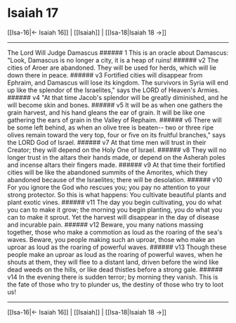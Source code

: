 # Isaiah 17

[[Isa-16|← Isaiah 16]] | [[Isaiah]] | [[Isa-18|Isaiah 18 →]]
***

The Lord Will Judge Damascus ###### 1 This is an oracle about Damascus: "Look, Damascus is no longer a city, it is a heap of ruins! ###### v2 The cities of Aroer are abandoned. They will be used for herds, which will lie down there in peace. ###### v3 Fortified cities will disappear from Ephraim, and Damascus will lose its kingdom. The survivors in Syria will end up like the splendor of the Israelites," says the LORD of Heaven's Armies. ###### v4 "At that time Jacob's splendor will be greatly diminished, and he will become skin and bones. ###### v5 It will be as when one gathers the grain harvest, and his hand gleans the ear of grain. It will be like one gathering the ears of grain in the Valley of Rephaim. ###### v6 There will be some left behind, as when an olive tree is beaten-- two or three ripe olives remain toward the very top, four or five on its fruitful branches," says the LORD God of Israel. ###### v7 At that time men will trust in their Creator; they will depend on the Holy One of Israel. ###### v8 They will no longer trust in the altars their hands made, or depend on the Asherah poles and incense altars their fingers made. ###### v9 At that time their fortified cities will be like the abandoned summits of the Amorites, which they abandoned because of the Israelites; there will be desolation. ###### v10 For you ignore the God who rescues you; you pay no attention to your strong protector. So this is what happens: You cultivate beautiful plants and plant exotic vines. ###### v11 The day you begin cultivating, you do what you can to make it grow; the morning you begin planting, you do what you can to make it sprout. Yet the harvest will disappear in the day of disease and incurable pain. ###### v12 Beware, you many nations massing together, those who make a commotion as loud as the roaring of the sea's waves. Beware, you people making such an uproar, those who make an uproar as loud as the roaring of powerful waves. ###### v13 Though these people make an uproar as loud as the roaring of powerful waves, when he shouts at them, they will flee to a distant land, driven before the wind like dead weeds on the hills, or like dead thistles before a strong gale. ###### v14 In the evening there is sudden terror; by morning they vanish. This is the fate of those who try to plunder us, the destiny of those who try to loot us!

***
[[Isa-16|← Isaiah 16]] | [[Isaiah]] | [[Isa-18|Isaiah 18 →]]
